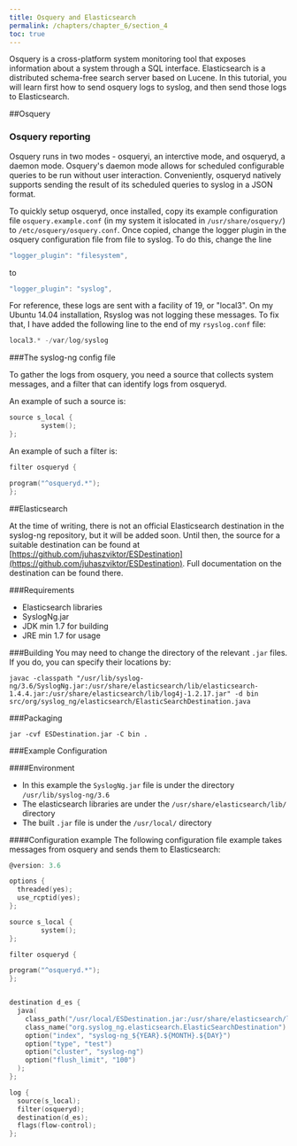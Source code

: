 ```yaml
---
title: Osquery and Elasticsearch
permalink: /chapters/chapter_6/section_4
toc: true
---
```


Osquery is a cross-platform system monitoring tool that exposes information about a system through a SQL interface. Elasticsearch is a distributed schema-free search server based on Lucene. In this tutorial, you will learn first how to send osquery logs to syslog, and then send those logs to Elasticsearch.

##Osquery

### Osquery reporting
Osquery runs in two modes - osqueryi, an interctive mode, and osqueryd, a daemon mode. Osquery's daemon mode allows for scheduled configurable queries to be run without user interaction. Conveniently, osqueryd natively supports sending the result of its scheduled queries to syslog in a JSON format. 

To quickly setup osqueryd, once installed, copy its example configuration file `osquery.example.conf` (in my system it islocated in `/usr/share/osquery/`) to `/etc/osquery/osquery.conf`. Once copied, change the logger plugin in the osquery configuration file from file to syslog. To do this, change the line 

```c
"logger_plugin": "filesystem", 
```
to
```c
"logger_plugin": "syslog", 
```

For reference, these logs are sent with a facility of 19, or "local3". On my Ubuntu 14.04 installation, Rsyslog was not logging these messages. To fix that, I have added the following line to the end of my `rsyslog.conf` file:
```c
local3.* -/var/log/syslog
```




###The syslog-ng config file

To gather the logs from osquery, you need a source that collects system messages, and a filter that can identify logs from osqueryd.

An example of such a source is:

```c
source s_local {
        system();
};

```
An example of such a filter is:
```c
filter osqueryd {

program("^osqueryd.*");
};
```


##Elasticsearch


At the time of writing, there is not an official Elasticsearch destination in the syslog-ng repository, but it will be added soon. Until then, the source for a suitable destination can be found at [https://github.com/juhaszviktor/ESDestination](https://github.com/juhaszviktor/ESDestination). Full documentation on the destination can be found there.

###Requirements
 * Elasticsearch libraries
 * SyslogNg.jar
 * JDK min 1.7 for building
 * JRE min 1.7 for usage

###Building
You may need to change the directory of the relevant `.jar` files. If you do, you can specify their locations by:
```
javac -classpath "/usr/lib/syslog-ng/3.6/SyslogNg.jar:/usr/share/elasticsearch/lib/elasticsearch-1.4.4.jar:/usr/share/elasticsearch/lib/log4j-1.2.17.jar" -d bin src/org/syslog_ng/elasticsearch/ElasticSearchDestination.java
```
###Packaging
```
jar -cvf ESDestination.jar -C bin .
```

###Example Configuration

####Environment
* In this example the `SyslogNg.jar` file is under the directory `/usr/lib/syslog-ng/3.6`
* The elasticsearch libraries are under the `/usr/share/elasticsearch/lib/` directory
* The built `.jar` file is under the `/usr/local/` directory

####Configuration example
The following configuration file example takes messages from osquery and sends them to Elasticsearch:

```c
@version: 3.6

options {
  threaded(yes);
  use_rcptid(yes);
};

source s_local {
        system();
};

filter osqueryd {

program("^osqueryd.*");
};


destination d_es {
  java(
    class_path("/usr/local/ESDestination.jar:/usr/share/elasticsearch/lib/*.jar")
    class_name("org.syslog_ng.elasticsearch.ElasticSearchDestination")
    option("index", "syslog-ng_${YEAR}.${MONTH}.${DAY}")
    option("type", "test")
    option("cluster", "syslog-ng")
    option("flush_limit", "100")
  );
};

log {
  source(s_local);
  filter(osqueryd);
  destination(d_es);
  flags(flow-control);
};
```